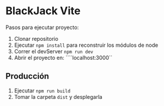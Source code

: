 # BlackJack Vite

Pasos para ejecutar proyecto:

1. Clonar repositorio
2. Ejecutar ```npm install``` para reconstruir los módulos de node
3. Correr el devServer ```npm run dev```
4. Abrir el proyecto en: ````localhost:3000``
## Producción

1. Ejecutar ```npm run build```
2. Tomar la carpeta ```dist``` y desplegarla